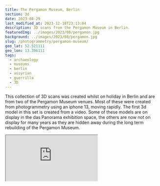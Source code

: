 ```yaml
---
title: The Pergamon Museum, Berlin
section: 3d
date: 2023-08-29
last_modified_at: 2023-12-18T23:13:04
description: 3D scans from the Pergamon Museum in Berlin.
featuredImg: ../images/2023/08/pergamon.jpg
background: ../images/2023/08/pergamon.jpg
slug: /photogrammetry/pergamon-museum/
geo_lat: 52.521111
geo_lon: 13.396111
tags:
  - archaeology
  - museums
  - berlin
  - assyrian
  - guerrilla
  - 3D
---
```


This collection of 3D scans was created whilst on holiday in Berlin and are from two of the Pergamon Museum venues.
Most of these were created from photogrammetry using an iphone 13, moving rapidly. The first 3d model in this set is created
from a video. Some of these models are on display in the das Panorama exhibition space, the others are now not on display 
for many years as they are hidden away during the long term rebuilding of the Pergamon Museum.

<div class="ratio ratio-1x1 mb-3">
<iframe src="https://sketchfab.com/playlists/embed?collection=451ad36ac3ab43e9bd0234b03e6a4e95&autostart=0"
        title="Pergamon Museum"
        allowfullscreen
        mozallowfullscreen="true"
        webkitallowfullscreen="true"
        allow="autoplay; fullscreen; xr-spatial-tracking"
        xr-spatial-tracking
        execution-while-out-of-viewport
        execution-while-not-rendered
        web-share
    ></iframe>
</div>
